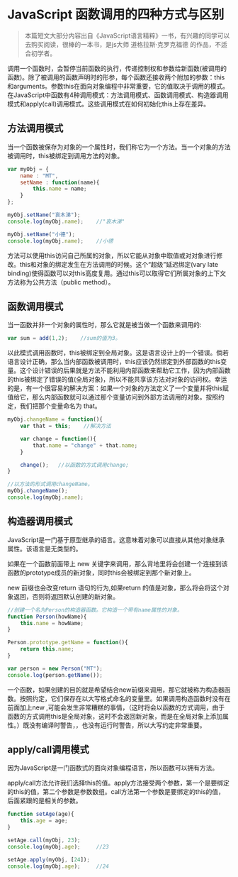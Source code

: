 # JavaScript 函数调用的四种方式与区别

> 本篇短文大部分内容出自《JavaScript语言精粹》一书，有兴趣的同学可以去购买阅读，很棒的一本书，是js大师 道格拉斯·克罗克福德 的作品，不适合初学者。

调用一个函数时，会暂停当前函数的执行，传递控制权和参数给新函数(被调用的函数)。除了被调用的函数声明时的形参，每个函数还接收两个附加的参数：this和arguments。参数this在面向对象编程中非常重要，它的值取决于调用的模式。在JavaScript中函数有4种调用模式：方法调用模式、函数调用模式、构造器调用模式和apply(call)调用模式。这些调用模式在如何初始化this上存在差异。

## 方法调用模式

当一个函数被保存为对象的一个属性时，我们称它为一个方法。当一个对象的方法被调用时，this被绑定到调用方法的对象。

```javascript
var myObj = {
    name : "MT",
    setName : function(name){
        this.name = name;
    }
};

myObj.setName("哀木涕");
console.log(myObj.name);    //"哀木涕"

myObj.setName("小德");
console.log(myObj.name);    //小德
```

方法可以使用this访问自己所属的对象，所以它能从对象中取值或对对象进行修改。this和对象的绑定发生在方法调用的时候。这个“超级”延迟绑定(vary late binding)使得函数可以对this高度复用。通过this可以取得它们所属对象的上下文方法称为公共方法（public method）。

## 函数调用模式

当一函数并非一个对象的属性时，那么它就是被当做一个函数来调用的:

```javascript
var sum = add(1,2);    //sum的值为3。
```

以此模式调用函数时，this被绑定到全局对象。这是语言设计上的一个错误。倘若语言设计正确，那么当内部函数被调用时，this应该仍然绑定到外部函数的this变量。这个设计错误的后果就是方法不能利用内部函数来帮助它工作，因为内部函数的this被绑定了错误的值(全局对象)，所以不能共享该方法对对象的访问权。幸运的是，有一个很容易的解决方案：如果一个对象的方法定义了一个变量并将this赋值给它，那么内部函数就可以通过那个变量访问到外部方法调用的对象。按照约定，我们把那个变量命名为 that。

```javascript
myObj.changeName = function(){
    var that = this;    //解决方法

    var change = function(){
        that.name = "change" + that.name;
    }

    change();   //以函数的方式调用change;
}

//以方法的形式调用changeName。
myObj.changeName();
console.log(myObj.name);
```

## 构造器调用模式

JavaScript是一门基于原型继承的语言。这意味着对象可以直接从其他对象继承属性。该语言是无类型的。

如果在一个函数前面带上 new 关键字来调用，那么背地里将会创建一个连接到该函数的prototype成员的新对象，同时this会被绑定到那个新对象上。

new 前缀也会改变return 语句的行为,如果return 的值是对象，那么将会将这个对象返回，否则将返回默认创建的新对象。

```javascript
//创建一个名为Person的构造器函数。它构造一个带有name属性的对象。
function Person(howName){
    this.name = howName;
}

Person.prototype.getName = function(){
    return this.name;
}

var person = new Person("MT");
console.log(person.getName());
```

一个函数，如果创建的目的就是希望结合new前缀来调用，那它就被称为构造器函数。按照约定，它们保存在以大写格式命名的变量里。如果调用构造函数时没有在前面加上new ,可能会发生非常糟糕的事情，（这时将会以函数的方式调用，由于函数的方式调用this是全局对象，这时不会返回新对象，而是在全局对象上添加属性。）既没有编译时警告，，也没有运行时警告，所以大写约定非常重要。

## apply/call调用模式

因为JavaScript是一门函数式的面向对象编程语言，所以函数可以拥有方法。

apply/call方法允许我们选择this的值。apply方法接受两个参数，第一个是要绑定的this的值，第二个参数是参数数组。call方法第一个参数是要绑定的this的值，后面紧跟的是相关的参数。

```javascript
function setAge(age){
    this.age = age;
}

setAge.call(myObj, 23);
console.log(myObj.age);     //23

setAge.apply(myObj, [24]);
console.log(myObj.age);     //24
```

